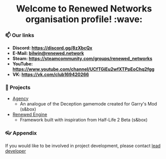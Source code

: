 <h1 align="center"> Welcome to Renewed Networks organisation profile! :wave:</h1>

### :mailbox: Our links
- <b>Discord: https://discord.gg/8zXbcQx</b> <br>
- <b>E-Mail: bilwin@renewed.network</b> <br>
- <b>Steam: https://steamcommunity.com/groups/renewed_networks</b> <br>
- <b>YouTube: https://www.youtube.com/channel/UCfTGiEu2wfXTPpEoChq2fgg</b> <br>
- <b>VK: https://vk.com/club169420266</b> <br>

### :popcorn: Projects
- [Agency](https://github.com/renewed-networks/sbox-agency)
  - An analogue of the Deception gamemode created for Garry's Mod (s&box)
- [Renewed Engine](https://github.com/renewed-networks/RenewedEngine)
  - Framework built with inspiration from Half-Life 2 Beta (s&box)

### :eyeglasses: Appendix
If you would like to be involved in project development, please contact [lead developer](https://steamcommunity.com/id/bilwin/)
